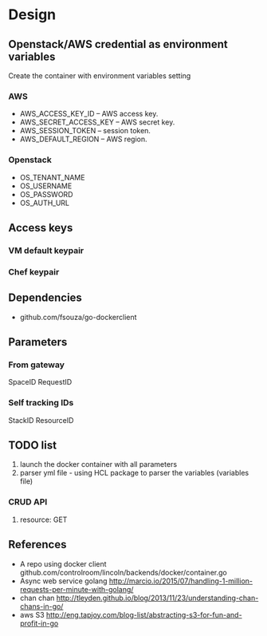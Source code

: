# Design

## Openstack/AWS credential as environment variables

Create the container with environment variables setting

### AWS

- AWS_ACCESS_KEY_ID – AWS access key.
- AWS_SECRET_ACCESS_KEY – AWS secret key.
- AWS_SESSION_TOKEN – session token.
- AWS_DEFAULT_REGION – AWS region.


### Openstack

- OS_TENANT_NAME
- OS_USERNAME
- OS_PASSWORD
- OS_AUTH_URL

## Access keys

### VM default keypair

### Chef keypair



## Dependencies

- github.com/fsouza/go-dockerclient



## Parameters


### From gateway
SpaceID
RequestID


### Self tracking IDs
StackID
ResourceID



## TODO list

1. launch the docker container with all parameters
2. parser yml file - using HCL package to parser the variables (variables file)

### CRUD API
1. resource: GET


## References

- A repo using docker client github.com/controlroom/lincoln/backends/docker/container.go
- Async web service golang http://marcio.io/2015/07/handling-1-million-requests-per-minute-with-golang/
- chan chan http://tleyden.github.io/blog/2013/11/23/understanding-chan-chans-in-go/
- aws S3 http://eng.tapjoy.com/blog-list/abstracting-s3-for-fun-and-profit-in-go